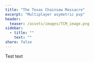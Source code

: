 ```yaml
---
title: "The Texas Chainsaw Massacre"
excerpt: "Multiplayer asymetric pvp"
header:
  teaser: /assets/images/TCM_image.png
sidebar:
  - title: ""
    text: ""
share: false
---
```


Test text